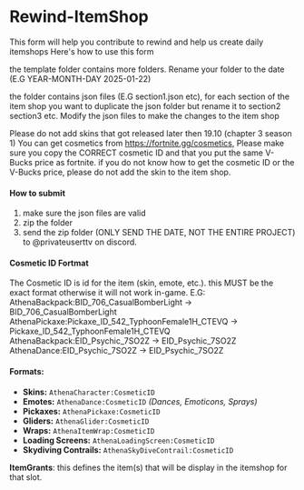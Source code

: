# Rewind-ItemShop
This form will help you contribute to rewind and help us create daily itemshops
Here's how to use this form

the template folder contains more folders.
Rename your folder to the date (E.G YEAR-MONTH-DAY 2025-01-22)

the folder contains json files (E.G section1.json etc), for each section of the item shop you want to duplicate the json folder but rename it to section2 section3 etc.
Modify the json files to make the changes to the item shop

Please do not add skins that got released later then 19.10 (chapter 3 season 1)
You can get cosmetics from https://fortnite.gg/cosmetics, Please make sure you copy the CORRECT cosmetic ID and that you put the same V-Bucks price as fortnite.
if you do not know how to get the cosmetic ID or the V-Bucks price, please do not add the skin to the item shop.

#### How to submit
1. make sure the json files are valid
2. zip the folder
3. send the zip folder (ONLY SEND THE DATE, NOT THE ENTIRE PROJECT) to @privateuserttv on discord.

#### Cosmetic ID Fortmat
The Cosmetic ID is id for the item (skin, emote, etc.). this MUST be the exact format otherwise it will not work in-game.
E.G:
AthenaBackpack:BID_706_CasualBomberLight -> BID_706_CasualBomberLight
AthenaPickaxe:Pickaxe_ID_542_TyphoonFemale1H_CTEVQ -> Pickaxe_ID_542_TyphoonFemale1H_CTEVQ
AthenaBackpack:EID_Psychic_7SO2Z -> EID_Psychic_7SO2Z
AthenaDance:EID_Psychic_7SO2Z -> EID_Psychic_7SO2Z

#### Formats:
- **Skins:** `AthenaCharacter:CosmeticID`  
- **Emotes:** `AthenaDance:CosmeticID`  *(Dances, Emoticons, Sprays)*
- **Pickaxes:** `AthenaPickaxe:CosmeticID`  
- **Gliders:** `AthenaGlider:CosmeticID`  
- **Wraps:** `AthenaItemWrap:CosmeticID`  
- **Loading Screens:** `AthenaLoadingScreen:CosmeticID`  
- **Skydiving Contrails:** `AthenaSkyDiveContrail:CosmeticID` 

**ItemGrants**: this defines the item(s) that will be display in the itemshop for that slot.